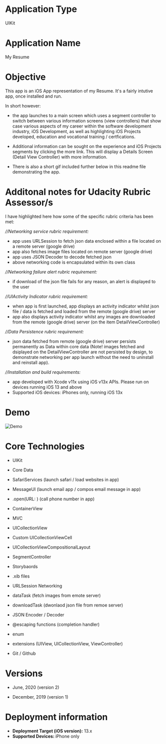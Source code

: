 # Application Type
UIKit

# Application Name
My Resume

# Objective
This app is an iOS App representation of my Resume. It's a fairly intutive app, once installed and run. 

In short however:

- the app launches to a main screen which uses a segment controller to switch between various information screens (view controllers) that show case various aspects of my career within the software development industry, iOS Development, as well as highlighting iOS Projects developed, education and vocational training / certfications. 

- Additional information can be sought on the experience and iOS Projects segments by clicking the more link. This will display a Details Screen (Detail View Controller) with more information.

- There is also a short gif included further below in this readme file demonstrating the app.


# Additonal notes for Udacity Rubric Assessor/s
I have highlighted here how some of the specific rubric criteria has been met: 


*//Networking service rubric requirement:*
- app uses URLSession to fetch json data enclosed within a file located on a remote server (google drive)
- app also fetches image files located on remote server (google drive)
- app uses JSON Decoder to decode fetched json
- above networking code is encapsulated within its own class


*//Networking failure alert rubric requirement:*
- if download of the json file fails for any reason, an alert is displayed to the user


*//UIActivity Indicator rubric requirement:*
- when app is first launched, app displays an activity indicator whilst json file / data is fetched and loaded from the remote (google drive) server
- app also displays activity indicator whilst any images are downloaded from the remote (google drive) server (on the item DetailViewController)


*//Data Persistence rubric requirement:*
- json data fetched from remote (google drive) server persists permanently as Data within core data (Note! images fetched and dsiplayed on the DetailViewController are not persisted by design, to demonstrate networking per app launch without the need to uninstall and reinstall app).


*//Installation and build requirements:*
- app developed with Xcode v11x using iOS v13x APIs. Please run on devices running iOS 13 and above
- Supported iOS devices: iPhones only, running iOS 13x


# Demo
![Demo](Demo_29122019.gif)

# Core Technologies

- UIKit

- Core Data

- SafariServices (launch safari / load websites in app)

- MessageUI (launch email app / compos email message in app)

- .open(URL: ) (call phone number in app)

- ContainerView

- MVC

- UICollectionView

- Custom UICollectionViewCell

- UICollectionViewCompositionalLayout

- SegmentController

- Storybaords

- .xib files

- URLSession Networking 

- dataTask (fetch images from emote server)

- downloadTask (dwonlaod json file from remoe server)

- JSON Encoder / Decoder

- @escaping functions (completion handler)

- enum

- extensions (UIView, UICollectionView, ViewController)

- Git / Github


# Versions
- June, 2020 (version 2)

- December, 2019 (version 1)

# Deployment information

- <strong>Deployment Target (iOS version):</strong> 13.x
- <strong>Supported Devices: </strong>iPhone only

